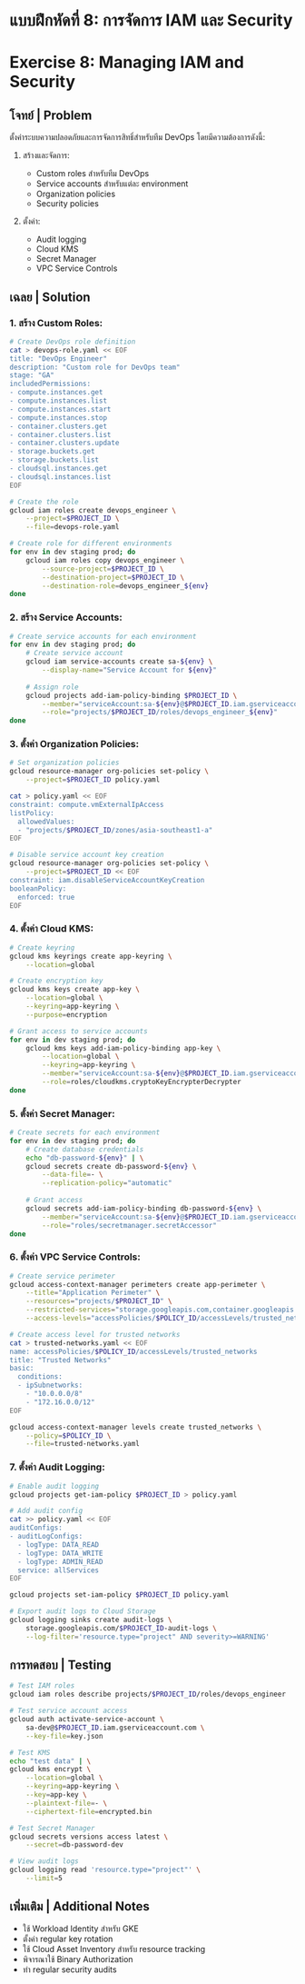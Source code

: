 # แบบฝึกหัดที่ 8: การจัดการ IAM และ Security
# Exercise 8: Managing IAM and Security

## โจทย์ | Problem
ตั้งค่าระบบความปลอดภัยและการจัดการสิทธิ์สำหรับทีม DevOps โดยมีความต้องการดังนี้:

1. สร้างและจัดการ:
   - Custom roles สำหรับทีม DevOps
   - Service accounts สำหรับแต่ละ environment
   - Organization policies
   - Security policies

2. ตั้งค่า:
   - Audit logging
   - Cloud KMS
   - Secret Manager
   - VPC Service Controls

## เฉลย | Solution

### 1. สร้าง Custom Roles:
```bash
# Create DevOps role definition
cat > devops-role.yaml << EOF
title: "DevOps Engineer"
description: "Custom role for DevOps team"
stage: "GA"
includedPermissions:
- compute.instances.get
- compute.instances.list
- compute.instances.start
- compute.instances.stop
- container.clusters.get
- container.clusters.list
- container.clusters.update
- storage.buckets.get
- storage.buckets.list
- cloudsql.instances.get
- cloudsql.instances.list
EOF

# Create the role
gcloud iam roles create devops_engineer \
    --project=$PROJECT_ID \
    --file=devops-role.yaml

# Create role for different environments
for env in dev staging prod; do
    gcloud iam roles copy devops_engineer \
        --source-project=$PROJECT_ID \
        --destination-project=$PROJECT_ID \
        --destination-role=devops_engineer_${env}
done
```

### 2. สร้าง Service Accounts:
```bash
# Create service accounts for each environment
for env in dev staging prod; do
    # Create service account
    gcloud iam service-accounts create sa-${env} \
        --display-name="Service Account for ${env}"
    
    # Assign role
    gcloud projects add-iam-policy-binding $PROJECT_ID \
        --member="serviceAccount:sa-${env}@$PROJECT_ID.iam.gserviceaccount.com" \
        --role="projects/$PROJECT_ID/roles/devops_engineer_${env}"
done
```

### 3. ตั้งค่า Organization Policies:
```bash
# Set organization policies
gcloud resource-manager org-policies set-policy \
    --project=$PROJECT_ID policy.yaml

cat > policy.yaml << EOF
constraint: compute.vmExternalIpAccess
listPolicy:
  allowedValues:
  - "projects/$PROJECT_ID/zones/asia-southeast1-a"
EOF

# Disable service account key creation
gcloud resource-manager org-policies set-policy \
    --project=$PROJECT_ID << EOF
constraint: iam.disableServiceAccountKeyCreation
booleanPolicy:
  enforced: true
EOF
```

### 4. ตั้งค่า Cloud KMS:
```bash
# Create keyring
gcloud kms keyrings create app-keyring \
    --location=global

# Create encryption key
gcloud kms keys create app-key \
    --location=global \
    --keyring=app-keyring \
    --purpose=encryption

# Grant access to service accounts
for env in dev staging prod; do
    gcloud kms keys add-iam-policy-binding app-key \
        --location=global \
        --keyring=app-keyring \
        --member="serviceAccount:sa-${env}@$PROJECT_ID.iam.gserviceaccount.com" \
        --role=roles/cloudkms.cryptoKeyEncrypterDecrypter
done
```

### 5. ตั้งค่า Secret Manager:
```bash
# Create secrets for each environment
for env in dev staging prod; do
    # Create database credentials
    echo "db-password-${env}" | \
    gcloud secrets create db-password-${env} \
        --data-file=- \
        --replication-policy="automatic"
    
    # Grant access
    gcloud secrets add-iam-policy-binding db-password-${env} \
        --member="serviceAccount:sa-${env}@$PROJECT_ID.iam.gserviceaccount.com" \
        --role="roles/secretmanager.secretAccessor"
done
```

### 6. ตั้งค่า VPC Service Controls:
```bash
# Create service perimeter
gcloud access-context-manager perimeters create app-perimeter \
    --title="Application Perimeter" \
    --resources="projects/$PROJECT_ID" \
    --restricted-services="storage.googleapis.com,container.googleapis.com" \
    --access-levels="accessPolicies/$POLICY_ID/accessLevels/trusted_networks"

# Create access level for trusted networks
cat > trusted-networks.yaml << EOF
name: accessPolicies/$POLICY_ID/accessLevels/trusted_networks
title: "Trusted Networks"
basic:
  conditions:
  - ipSubnetworks:
    - "10.0.0.0/8"
    - "172.16.0.0/12"
EOF

gcloud access-context-manager levels create trusted_networks \
    --policy=$POLICY_ID \
    --file=trusted-networks.yaml
```

### 7. ตั้งค่า Audit Logging:
```bash
# Enable audit logging
gcloud projects get-iam-policy $PROJECT_ID > policy.yaml

# Add audit config
cat >> policy.yaml << EOF
auditConfigs:
- auditLogConfigs:
  - logType: DATA_READ
  - logType: DATA_WRITE
  - logType: ADMIN_READ
  service: allServices
EOF

gcloud projects set-iam-policy $PROJECT_ID policy.yaml

# Export audit logs to Cloud Storage
gcloud logging sinks create audit-logs \
    storage.googleapis.com/$PROJECT_ID-audit-logs \
    --log-filter='resource.type="project" AND severity>=WARNING'
```

## การทดสอบ | Testing
```bash
# Test IAM roles
gcloud iam roles describe projects/$PROJECT_ID/roles/devops_engineer

# Test service account access
gcloud auth activate-service-account \
    sa-dev@$PROJECT_ID.iam.gserviceaccount.com \
    --key-file=key.json

# Test KMS
echo "test data" | \
gcloud kms encrypt \
    --location=global \
    --keyring=app-keyring \
    --key=app-key \
    --plaintext-file=- \
    --ciphertext-file=encrypted.bin

# Test Secret Manager
gcloud secrets versions access latest \
    --secret=db-password-dev

# View audit logs
gcloud logging read 'resource.type="project"' \
    --limit=5
```

## เพิ่มเติม | Additional Notes
- ใช้ Workload Identity สำหรับ GKE
- ตั้งค่า regular key rotation
- ใช้ Cloud Asset Inventory สำหรับ resource tracking
- พิจารณาใช้ Binary Authorization
- ทำ regular security audits
